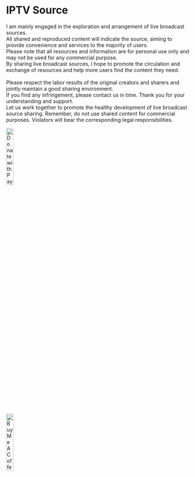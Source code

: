 # IPTV Source
I am mainly engaged in the exploration and arrangement of live broadcast sources. <br>
All shared and reproduced content will indicate the source, aiming to provide convenience and services to the majority of users. <br> 
Please note that all resources and information are for personal use only and may not be used for any commercial purpose. <br>
By sharing live broadcast sources, I hope to promote the circulation and exchange of resources and help more users find the content they need. <br> <br>
Please respect the labor results of the original creators and sharers and jointly maintain a good sharing environment. <br>
If you find any infringement, please contact us in time. Thank you for your understanding and support. <br>
Let us work together to promote the healthy development of live broadcast source sharing. Remember, do not use shared content for commercial purposes. Violators will bear the corresponding legal responsibilities.

<a href="https://paypal.me/PaoYanC">
  <img src="https://raw.githubusercontent.com/stefan-niedermann/paypal-donate-button/master/paypal-donate-button.png" alt="Donate with PayPal" style="height: 20% !important;width: 20% !important;">
</a><br>
<a href="https://www.buymeacoffee.com/ecy88214" target="_blank"><img src="https://cdn.buymeacoffee.com/buttons/v2/default-yellow.png" alt="Buy Me A Coffee" style="height: 20% !important;width: 20% !important;"></a>
